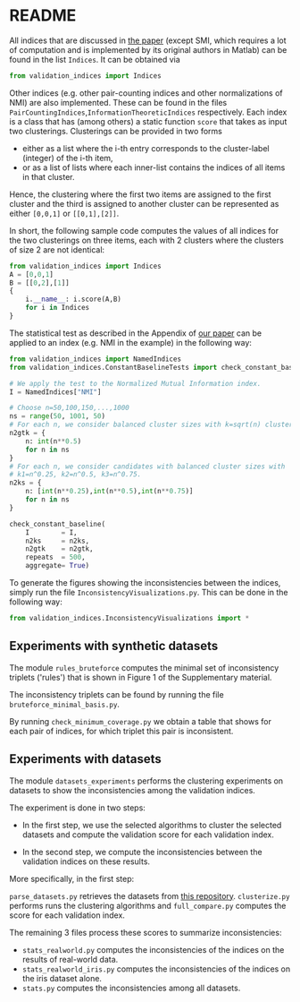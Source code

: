# README
All indices that are discussed in [the paper](https://arxiv.org/abs/1911.04773) (except SMI, which requires a lot of computation and is implemented by its original authors in Matlab) can be found in the list `Indices`. It can be obtained via

```python
from validation_indices import Indices
```

Other indices (e.g. other pair-counting indices and other normalizations of NMI) are also implemented. These can be found in the files `PairCountingIndices`,`InformationTheoreticIndices` respectively. Each index is a class that has (among others) a static function `score` that takes as input two clusterings. Clusterings can be provided in two forms

* either as a list where the i-th entry corresponds to the cluster-label (integer) of the i-th item,
* or as a list of lists where each inner-list contains the indices of all items in that cluster.

Hence, the clustering where the first two items are assigned to the first cluster and the third is assigned to another cluster can be represented as either `[0,0,1]` or `[[0,1],[2]]`.

In short, the following sample code computes the values of all indices for the two clusterings on three items, each with 2 clusters where the clusters of size 2 are not identical:

```python
from validation_indices import Indices
A = [0,0,1]
B = [[0,2],[1]]
{
    i.__name__: i.score(A,B)
    for i in Indices
}
```

The statistical test as described in the Appendix of [our paper](https://arxiv.org/abs/1911.04773) can be applied to an index (e.g. NMI in the example) in the following way:
```python
from validation_indices import NamedIndices
from validation_indices.ConstantBaselineTests import check_constant_baseline

# We apply the test to the Normalized Mutual Information index.
I = NamedIndices["NMI"]

# Choose n=50,100,150,...,1000
ns = range(50, 1001, 50)
# For each n, we consider balanced cluster sizes with k=sqrt(n) clusters.
n2gtk = {
    n: int(n**0.5)
    for n in ns
}
# For each n, we consider candidates with balanced cluster sizes with
# k1=n^0.25, k2=n^0.5, k3=n^0.75.
n2ks = {
    n: [int(n**0.25),int(n**0.5),int(n**0.75)]
    for n in ns
}

check_constant_baseline(
    I        = I,
    n2ks     = n2ks,
    n2gtk    = n2gtk,
    repeats  = 500,
    aggregate= True)
```

To generate the figures showing the inconsistencies between the indices, simply run the file `InconsistencyVisualizations.py`. This can be done in the following way:
```python
from validation_indices.InconsistencyVisualizations import *
```

## Experiments with synthetic datasets

The module `rules_bruteforce` computes the minimal set of inconsistency triplets ('rules') that is shown in Figure 1 of the Supplementary material.

The inconsistency triplets can be found by running the file `bruteforce_minimal_basis.py`.

By running `check_minimum_coverage.py` we obtain a table that shows for each pair of indices, for which triplet this pair is inconsistent.

## Experiments with datasets

The module `datasets_experiments` performs the clustering experiments on datasets to show the inconsistencies among the validation indices.

The experiment is done in two steps:

* In the first step, we use the selected algorithms to cluster the selected datasets and compute the validation score for each validation index.

* In the second step, we compute the inconsistencies between the validation indices on these results.

More specifically, in the first step:

`parse_datasets.py` retrieves the datasets from [this repository](https://github.com/deric/clustering-benchmark/tree/master/src/main/resources/datasets/real-world). `clusterize.py` performs runs the clustering algorithms and `full_compare.py` computes the score for each validation index.

The remaining 3 files process these scores to summarize inconsistencies:

* `stats_realworld.py` computes the inconsistencies of the indices on the results of real-world data.
* `stats_realworld_iris.py` computes the inconsistencies of the indices on the iris dataset alone.
* `stats.py` computes the inconsistencies among all datasets.
